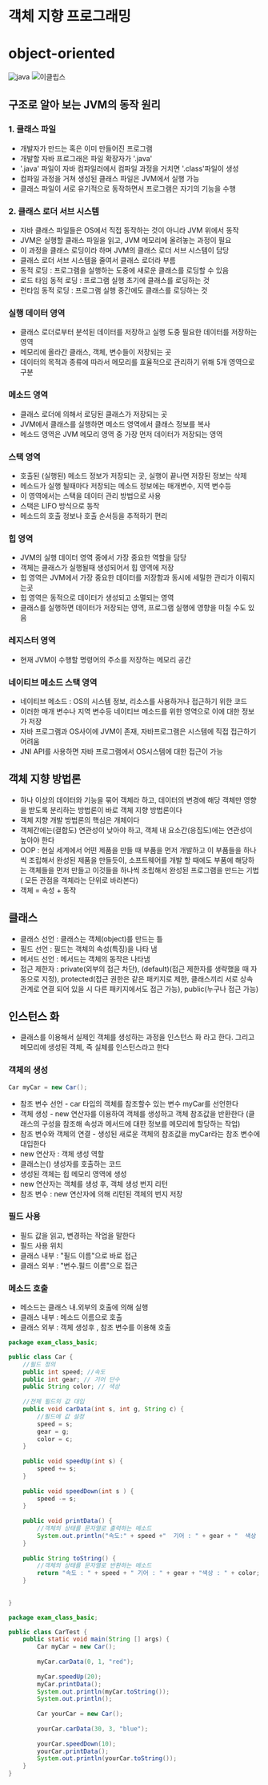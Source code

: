 # 객체 지향 프로그래밍
# object-oriented

![java](https://github.com/networkSorcerer/object-oriented/assets/155520035/d221aef6-d3a1-4c48-903e-a69f7aea2e05)
![이클립스](https://github.com/networkSorcerer/object-oriented/assets/155520035/57fdd3ab-4790-4813-9742-5c8c5d0fdfef)

## 구조로 알아 보는 JVM의 동작 원리

### 1. 클래스 파일 
- 개발자가 만드는 혹은 이미 만들어진 프로그램
- 개발할 자바 프로그래은 파일 확장자가 '.java'
- '.java' 파일이 자바 컴파일러에서 컴파일 과정을 거치면 '.class'파일이 생성
- 컴파일 과정을 거쳐 생성된 클래스 파일은 JVM에서 실행 가능
- 클래스 파일이 서로 유기적으로 동작하면서 프로그램은 자기의 기능을 수행

### 2. 클래스 로더 서브 시스템
- 자바 클래스 파일들은 OS에서 직접 동작하는 것이 아니라 JVM 위에서 동작
- JVM은 실행할 클래스 파일을 읽고, JVM 메모리에 올려놓는 과정이 필요
- 이 과정을 클래스 로딩이라 하며 JVM의 클래스 로더 서브 시스템이 담당
- 클래스 로더 서브 시스템을 줄여서 클래스 로더라 부름
- 동적 로딩 : 프로그램을 실행하는 도중에 새로운 클래스를 로딩할 수 있음
- 로드 타임 동적 로딩 : 프로그램 실행 초기에 클래스를 로딩하는 것
- 런타임 동적 로딩 : 프로그램 실행 중간에도 클래스를 로딩하는 것

### 실행 데이터 영역
- 클래스 로더로부터 분석된 데이터를 저장하고 실행 도중 필요한 데이터를 저장하는 영역
- 메모리에 올라간 클래스, 객체, 변수들이 저장되는 곳
- 데이터의 목적과 종류에 따라서 메모리를 효율적으로 관리하기 위해 5개 영역으로 구분

### 메소드 영역
- 클래스 로더에 의해서 로딩된 클래스가 저장되는 곳
- JVM에서 클래스를 실행하면 메소드 영역에서 클래스 정보를 복사
- 메소드 영역은 JVM 메모리 영역 중 가장 먼저 데이터가 저장되는 영역

### 스택 영역
- 호출된 (실행된) 메소드 정보가 저장되는 곳, 실행이 끝나면 저장된 정보는 삭제
- 메소드가 실행 될때마다 저장되는 메소드 정보에는 매개변수, 지역 변수등
- 이 영역에서는 스택을 데이터 관리 방법으로 사용
- 스택은 LIFO 방식으로 동작
- 메소드의 호출 정보나 호출 순서등을 추적하기 편리

### 힙 영역
- JVM의 실행 데이터 영역 중에서 가장 중요한 역할을 담당
- 객체는 클래스가 실행될때 생성되어서 힙 영역에 저장
- 힙 영역은 JVM에서 가장 중요한 데이터를 저장함과 동시에 세밀한 관리가 이뤄지는곳
- 힙 영역은 동적으로 데이터가 생성되고 소멸되는 영역
- 클래스를 실행하면 데이터가 저장되는 영역, 프로그램 실행에 영향을 미칠 수도 있음

### 레지스터 영역
- 현재 JVM이 수행할 명령어의 주소를 저장하는 메모리 공간

### 네이티브 메소드 스택 영역
- 네이티브 메소드 : OS의 시스템 정보, 리소스를 사용하거나 접근하기 위한 코드
- 이러한 매개 변수나 지역 변수등 네이티브 메소드를 위한 영역으로 이에 대한 정보가 저장
- 자바 프로그램과 OS사이에 JVM이 존재, 자바프로그램은 시스템에 직접 접근하기 어려움
- JNI API를 사용하면 자바 프로그램에서 OS시스템에 대한 접근이 가능

## 객체 지향 방법론
- 하나 이상의 데이터와 기능을 묶어 객체라 하고, 데이터의 변경에 해당 객체만 영향을 받도록 분리하는 방법론이 바로 객체 지향 방법론이다
- 객체 지향 개발 방법론의 핵심은 개체이다
- 객체간에는(결합도) 연관성이 낮아야 하고, 객체 내 요소간(응집도)에는 연관성이 높아야 한다
- OOP : 현실 세계에서 어떤 제품을 만들 때 부품을 먼저 개발하고 이 부품들을 하나씩 조립해서 완성된 제품을 만들듯이, 소프트웨어를 개발 할 때에도 부품에 해당하는 객체들을 먼저 만들고 이것들을 하나씩 조립해서 완성된 프로그램을 만드는 기법( 모든 관점을 객체라는 단위로 바라본다)
- 객체 = 속성 + 동작

## 클래스
- 클래스 선언 : 클래스는 객체(object)를 만드는 틀
- 필드 선언 : 필드는 객체의 속성(특징)을 나타 냄
- 메서드 선언 : 메서드는 객체의 동작은 나타냄
- 접근 제한자 : private(외부의 접근 차단), (default)(접근 제한자를 생략했을 때 자동으로 지정), protected(접근 권한은 같은 패키지로 제한, 클래스끼리 서로 상속 관계로 연결 되어 있을 시 다른 패키지에서도 접근 가능), public(누구나 접근 가능)

## 인스턴스 화
- 클래스를 이용해서 실제인 객체를 생성하는 과정을 인스턴스 화 라고 한다. 그리고 메모리에 생성된 객체, 즉 실체를 인스턴스라고 한다
### 객체의 생성
```java
Car myCar = new Car();
```
- 참조 변수 선언 - car 타입의 객체를 참조할수 있는 변수 myCar를 선언한다
- 객체 생성 - new 연산자를 이용하여 객체를 생성하고 객체 참조값을 반환한다 (클래스의 구성을 참조해 속성과 메서드에 대한 정보를 메모리에 할당하는 작업)
- 참조 변수와 객체의 연결 - 생성된 새로운 객체의 참조값을 myCar라는 참조 변수에 대입한다
- new 연산자 : 객체 생성 역할
- 클래스는() 생성자를 호출하는 코드
- 생성된 객체는 힙 메모리 영역에 생성
- new 연산자는 객체를 생성 후, 객체 생성 번지 리턴
- 참조 변수 : new 연산자에 의해 리턴된 객체의 번지 저장

### 필드 사용 
- 필드 값을 읽고, 변경하는 작업을 말한다
- 필드 사용 위치
- 클래스 내부 : "필드 이름"으로 바로 접근
- 클래스 외부 : "변수.필드 이름"으로 접근 

### 메소드 호출
- 메소드는 클래스 내.외부의 호출에 의해 실행
- 클래스 내부 : 메소드 이름으로 호출
- 클래스 외부 : 객체 생성후 , 참조 변수를 이용해 호출

```java
package exam_class_basic;

public class Car {
	//필드 정의
	public int speed; //속도
	public int gear; // 기어 단수
	public String color; // 색상
	
	//전체 필드의 값 대입
	public void carData(int s, int g, String c) {
		//필드에 값 설정
		speed = s;
		gear = g;
		color = c;
	}
	
	public void speedUp(int s) {
		speed += s;
	}
	
	public void speedDown(int s ) {
		speed -= s;
	}
	
	public void printData() {
		//객체의 상태를 문자열로 출력하는 메소드
		System.out.println("속도:" + speed +"  기어 : " + gear + "  색상 : " + color ) ;
	}
	
	public String toString() {
		//객체의 상태를 문자열로 반환하는 메소드
		return "속도 : " + speed + " 기어 : " + gear + "색상 : " + color;
	}
	
	
}
```

```java
package exam_class_basic;

public class CarTest {
	public static void main(String [] args) {
		Car myCar = new Car();
		
		myCar.carData(0, 1, "red");
		
		myCar.speedUp(20);
		myCar.printData();
		System.out.println(myCar.toString());
		System.out.println();
		
		Car yourCar = new Car();
		
		yourCar.carData(30, 3, "blue");
		
		yourCar.speedDown(10);
		yourCar.printData();
		System.out.println(yourCar.toString());
	}
}
```
